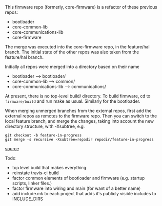 This firmware repo (formerly, core-firmware) is a refactor of these previous repos:

- bootloader
- core-common-lib
- core-communications-lib
- core-firmware

The merge was executed into the core-firmware repo, in the feature/hal branch. The initial state of the other repos was also taken from the feature/hal branch.

Initially all repos were merged into a directory based on their name

- bootloader --> bootloader/
- core-common-lib --> common/
- core-communications-lib -->  communications/

At present, there is no top-level build/ directory. To build firmware, cd to 
`firmware/build` and run make as usual. Similarly for the bootloader.

When merging unmerged branches from the external repos, first add the external repos as
remotes to the firmware repo. Then you can switch to the local feature branch, and merge
the changes, taking into account the new directory structure, with -Xsubtree, e.g.

```
git checkout -b feature-in-progress
git merge -s recursive -Xsubtree=repodir repodir/feature-in-progress
```
[source](http://saintgimp.org/2013/01/22/merging-two-git-repositories-into-one-repository-without-losing-file-history/)


Todo:
- top level build that makes everything
- reinstate travis-ci build
- factor common elements of bootloader and firmware (e.g. startup scripts, linker files.)
- factor firmware into wiring and main (for want of a better name)
- add include.mk to each project that adds it's publicly visible includes to INCLUDE_DIRS